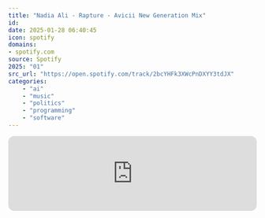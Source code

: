 ```yaml
---
title: "Nadia Ali - Rapture - Avicii New Generation Mix"
id: 
date: 2025-01-28 06:40:45
icon: spotify
domains:
- spotify.com
source: Spotify
2025: "01"
src_url: "https://open.spotify.com/track/2bcYHFk3XWcPnDXYY3tdJX"
categories:
    - "ai"
    - "music"
    - "politics"
    - "programming"
    - "software"
---
```

<iframe style="border-radius: 12px" width="100%" height="152" title="Spotify Embed: Rapture - Avicii New Generation Mix" frameborder="0" allowfullscreen allow="autoplay; clipboard-write; encrypted-media; fullscreen; picture-in-picture" loading="lazy" src="https://open.spotify.com/embed/track/2bcYHFk3XWcPnDXYY3tdJX?utm_source=oembed"></iframe>
